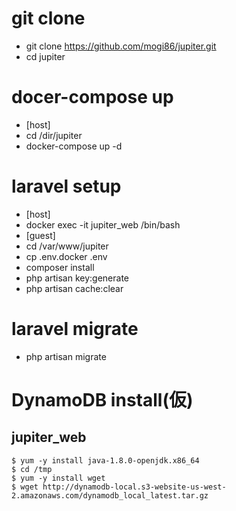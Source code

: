 # git clone
- git clone https://github.com/mogi86/jupiter.git
- cd jupiter

# docer-compose up
- [host]
 - cd /dir/jupiter
 - docker-compose up -d

# laravel setup
- [host]
 - docker exec -it jupiter_web /bin/bash
- [guest]
 - cd /var/www/jupiter
 - cp .env.docker .env
 - composer install
 - php artisan key:generate
 - php artisan cache:clear

# laravel migrate
- php artisan migrate

# DynamoDB install(仮)

## jupiter_web

```
$ yum -y install java-1.8.0-openjdk.x86_64
$ cd /tmp
$ yum -y install wget
$ wget http://dynamodb-local.s3-website-us-west-2.amazonaws.com/dynamodb_local_latest.tar.gz
```
